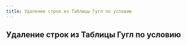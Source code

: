 ```yaml
---
title: Удаление строк из Таблицы Гугл по условию
---
```


## Удаление строк из Таблицы Гугл по условию
